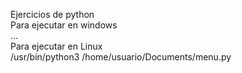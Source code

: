 Ejercicios de python<br>
Para ejecutar en windows<br>
  ...<br>
Para ejecutar en Linux<br>
  /usr/bin/python3 /home/usuario/Documents/menu.py
